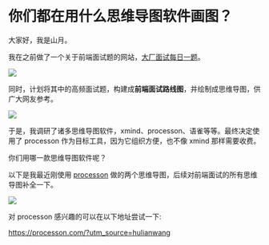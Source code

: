 # 你们都在用什么思维导图软件画图？

大家好，我是山月。

我在之前做了一个关于前端面试题的网站，[大厂面试每日一题](https://q.shanyue.tech/)。

![](https://p6-juejin.byteimg.com/tos-cn-i-k3u1fbpfcp/9a849a881d994ce580727ec53a8de894~tplv-k3u1fbpfcp-watermark.image?)

同时，计划将其中的高频面试题，构建成**前端面试路线图**，并绘制成思维导图，供广大网友参考。

![](https://p3-juejin.byteimg.com/tos-cn-i-k3u1fbpfcp/915f4ed9bf824612bcb18938be747ded~tplv-k3u1fbpfcp-watermark.image?)

于是，我调研了诸多思维导图软件，xmind、processon、语雀等等。最终决定使用了 processon 作为目标工具，因为它组织方便，也不像 xmind 那样需要收费。

你们用哪一款思维导图软件呢？

以下是我最近刚使用 [processon](https://processon.com/?utm_source=hulianwang) 做的两个思维导图，后续对前端面试的所有思维导图补全一下。

![](https://p3-juejin.byteimg.com/tos-cn-i-k3u1fbpfcp/ab822a8909934cc08de2b55a5e58e99d~tplv-k3u1fbpfcp-watermark.image?)

对 processon 感兴趣的可以在以下地址尝试一下:

<https://processon.com/?utm_source=hulianwang>